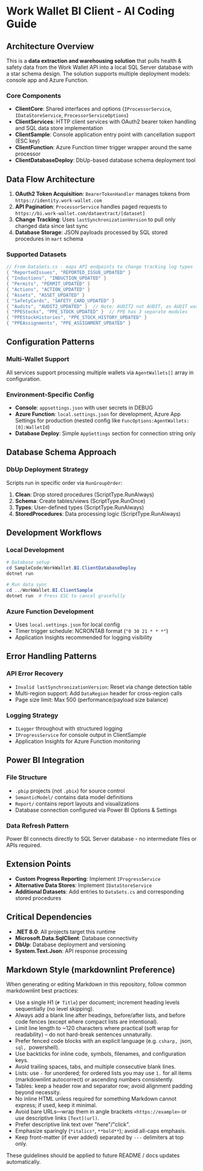 # Work Wallet BI Client - AI Coding Guide

## Architecture Overview

This is a **data extraction and warehousing solution** that pulls health & safety data from the Work Wallet API into a local SQL Server database with a star schema design. The solution supports multiple deployment models: console app and Azure Function.

### Core Components

- **ClientCore**: Shared interfaces and options (`IProcessorService`, `IDataStoreService`, `ProcessorServiceOptions`)
- **ClientServices**: HTTP client services with OAuth2 bearer token handling and SQL data store implementation
- **ClientSample**: Console application entry point with cancellation support (ESC key)
- **ClientFunction**: Azure Function timer trigger wrapper around the same processor
- **ClientDatabaseDeploy**: DbUp-based database schema deployment tool

## Data Flow Architecture

1. **OAuth2 Token Acquisition**: `BearerTokenHandler` manages tokens from `https://identity.work-wallet.com`
2. **API Pagination**: `ProcessorService` handles paged requests to `https://bi.work-wallet.com/dataextract/[dataset]`
3. **Change Tracking**: Uses `lastSynchronizationVersion` to pull only changed data since last sync
4. **Database Storage**: JSON payloads processed by SQL stored procedures in `mart` schema

### Supported Datasets
```csharp
// From DataSets.cs - maps API endpoints to change tracking log types
{ "ReportedIssues", "REPORTED_ISSUE_UPDATED" }
{ "Inductions", "INDUCTION_UPDATED" }
{ "Permits", "PERMIT_UPDATED" }
{ "Actions", "ACTION_UPDATED" }
{ "Assets", "ASSET_UPDATED" }
{ "SafetyCards", "SAFETY_CARD_UPDATED" }
{ "Audits", "AUDIT2_UPDATED" }  // Note: AUDIT2 not AUDIT, as AUDIT was used for the original SiteAudits implementation
{ "PPEStocks", "PPE_STOCK_UPDATED" }  // PPE has 3 separate modules
{ "PPEStockHistories", "PPE_STOCK_HISTORY_UPDATED" }
{ "PPEAssignments", "PPE_ASSIGNMENT_UPDATED" }
```

## Configuration Patterns

### Multi-Wallet Support
All services support processing multiple wallets via `AgentWallets[]` array in configuration.

### Environment-Specific Config
- **Console**: `appsettings.json` with user secrets in DEBUG
- **Azure Function**: `local.settings.json` for development, Azure App Settings for production (nested config like `FuncOptions:AgentWallets:[0]:WalletId`)
- **Database Deploy**: Simple `AppSettings` section for connection string only

## Database Schema Approach

### DbUp Deployment Strategy
Scripts run in specific order via `RunGroupOrder`:
1. **Clean**: Drop stored procedures (ScriptType.RunAlways)
2. **Schema**: Create tables/views (ScriptType.RunOnce)
3. **Types**: User-defined types (ScriptType.RunAlways)
4. **StoredProcedures**: Data processing logic (ScriptType.RunAlways)

## Development Workflows

### Local Development
```powershell
# Database setup
cd SampleCode/WorkWallet.BI.ClientDatabaseDeploy
dotnet run

# Run data sync
cd ../WorkWallet.BI.ClientSample  
dotnet run  # Press ESC to cancel gracefully
```

### Azure Function Development
- Uses `local.settings.json` for local config
- Timer trigger schedule: NCRONTAB format (`"0 30 21 * * *"`)
- Application Insights recommended for logging visibility

## Error Handling Patterns

### API Error Recovery
- `Invalid lastSynchronizationVersion`: Reset via change detection table
- Multi-region support: Add `DataRegion` header for cross-region calls
- Page size limit: Max 500 (performance/payload size balance)

### Logging Strategy
- `ILogger` throughout with structured logging
- `IProgressService` for console output in ClientSample
- Application Insights for Azure Function monitoring

## Power BI Integration

### File Structure
- `.pbip` projects (not `.pbix`) for source control
- `SemanticModel/` contains data model definitions
- `Report/` contains report layouts and visualizations
- Database connection configured via Power BI Options & Settings

### Data Refresh Pattern
Power BI connects directly to SQL Server database - no intermediate files or APIs required.

## Extension Points

- **Custom Progress Reporting**: Implement `IProgressService` 
- **Alternative Data Stores**: Implement `IDataStoreService`
- **Additional Datasets**: Add entries to `DataSets.cs` and corresponding stored procedures

## Critical Dependencies

- **.NET 8.0**: All projects target this runtime
- **Microsoft.Data.SqlClient**: Database connectivity
- **DbUp**: Database deployment and versioning
- **System.Text.Json**: API response processing

## Markdown Style (markdownlint Preference)

When generating or editing Markdown in this repository, follow common markdownlint best practices:

- Use a single H1 (`# Title`) per document; increment heading levels sequentially (no level skipping).
- Always add a blank line after headings, before/after lists, and before code fences (except where compact lists are intentional).
- Limit line length to ~120 characters where practical (soft wrap for readability) – do not hard-break sentences unnaturally.
- Prefer fenced code blocks with an explicit language (e.g. ```csharp, ```json, ```sql, ```powershell).
- Use backticks for inline code, symbols, filenames, and configuration keys.
- Avoid trailing spaces, tabs, and multiple consecutive blank lines.
- Lists: use `-` for unordered; for ordered lists you may use `1.` for all items (markdownlint autocorrect) or ascending numbers consistently.
- Tables: keep a header row and separator row; avoid alignment padding beyond necessity.
- No inline HTML unless required for something Markdown cannot express; if used, keep it minimal.
- Avoid bare URLs—wrap them in angle brackets `<https://example>` or use descriptive links `[Text](url)`.
- Prefer descriptive link text over "here"/"click".
- Emphasize sparingly (`*italics*`, `**bold**`); avoid all-caps emphasis.
- Keep front-matter (if ever added) separated by `---` delimiters at top only.

These guidelines should be applied to future README / docs updates automatically.
